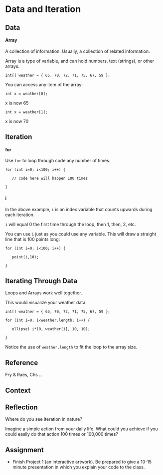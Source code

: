 # Data and Iteration



## Data

#### Array

A collection of information. Usually, a collection of related information.

Array is a type of variable, and can hold numbers, text (strings), or other arrays.

```
int[] weather = { 65, 70, 72, 71, 75, 67, 59 };
```
You can access any item of the array:

```
int x = weather[0];
```
x is now 65

```
int x = weather[1];
```
x is now 70


## Iteration

#### for

Use `for` to loop through code any number of times.

```
for (int i=0; i<100; i++) {

   // code here will happen 100 times

}
```

#### i

In the above example, `i` is an index variable that counts upwards during each iteration.

`i` will equal 0 the first time through the loop, then 1, then, 2, etc.

You can use `i` just as you could use any variable. This will draw a straight line that is 100 points long:

```
for (int i=0; i<100; i++) {

   point(i,10);

}
```

## Iterating Through Data

Loops and Arrays work well together.

This would visualize your weather data.

```
int[] weather = { 65, 70, 72, 71, 75, 67, 59 }; 

for (int i=0; i<weather.length; i++) {

   ellipse( i*10, weather[i], 10, 10);

}

```

Notice the use of `weather.length` to fit the loop to the array size.

## Reference

Fry & Raes, Chs ...


## Context


## Reflection

Where do you see iteration in nature?

Imagine a simple action from your daily life. What could you achieve if you could easily do that action 100 times or 100,000 times?

## Assignment

- Finish Project 1 (an interactive artwork). Be prepared to give a 10-15 minute presentation in which you explain your code to the class.

